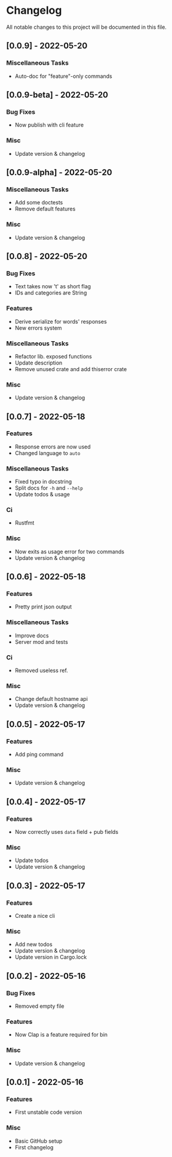 # Changelog

All notable changes to this project will be documented in this file.

## [0.0.9] - 2022-05-20

### Miscellaneous Tasks

- Auto-doc for "feature"-only commands

## [0.0.9-beta] - 2022-05-20

### Bug Fixes

- Now publish with cli feature

### Misc

- Update version & changelog

## [0.0.9-alpha] - 2022-05-20

### Miscellaneous Tasks

- Add some doctests
- Remove default features

### Misc

- Update version & changelog

## [0.0.8] - 2022-05-20

### Bug Fixes

- Text takes now 't' as short flag
- IDs and categories are String

### Features

- Derive serialize for words' responses
- New errors system

### Miscellaneous Tasks

- Refactor lib. exposed functions
- Update description
- Remove unused crate and add thiserror crate

### Misc

- Update version & changelog

## [0.0.7] - 2022-05-18

### Features

- Response errors are now used
- Changed language to `auto`

### Miscellaneous Tasks

- Fixed typo in docstring
- Split docs for `-h` and `--help`
- Update todos & usage

### Ci

- Rustfmt

### Misc

- Now exits as usage error for two commands
- Update version & changelog

## [0.0.6] - 2022-05-18

### Features

- Pretty print json output

### Miscellaneous Tasks

- Improve docs
- Server mod and tests

### Ci

- Removed useless ref.

### Misc

- Change default hostname api
- Update version & changelog

## [0.0.5] - 2022-05-17

### Features

- Add ping command

### Misc

- Update version & changelog

## [0.0.4] - 2022-05-17

### Features

- Now correctly uses `data` field + pub fields

### Misc

- Update todos
- Update version & changelog

## [0.0.3] - 2022-05-17

### Features

- Create a nice cli

### Misc

- Add new todos
- Update version & changelog
- Update version in Cargo.lock

## [0.0.2] - 2022-05-16

### Bug Fixes

- Removed empty file

### Features

- Now Clap is a feature required for bin

### Misc

- Update version & changelog

## [0.0.1] - 2022-05-16

### Features

- First unstable code version

### Misc

- Basic GitHub setup
- First changelog

<!-- generated by git-cliff -->
